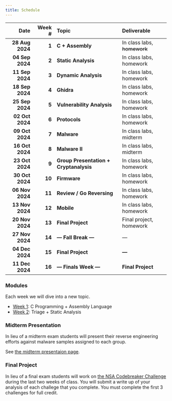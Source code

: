 ```yaml
---
title: Schedule
---
```


|            Date | Week \# | Topic                                   | Deliverable                 |
| --------------: | ------: | :-------------------------------------- | :-------------------------- |
| **28 Aug 2024** |   **1** | **C \+ Assembly**                       | In class labs, ~~homework~~ |
| **04 Sep 2024** |   **2** | **Static Analysis**                     | In class labs, homework     |
| **11 Sep 2024** |   **3** | **Dynamic Analysis**                    | In class labs, homework     |
| **18 Sep 2024** |   **4** | **Ghidra**                              | In class labs, homework     |
| **25 Sep 2024** |   **5** | **Vulnerability Analysis**              | In class labs, homework     |
| **02 Oct 2024** |   **6** | **Protocols**                           | In class labs, homework     |
| **09 Oct 2024** |   **7** | **Malware**                             | In class labs, midterm      |
| **16 Oct 2024** |   **8** | **Malware II**                          | In class labs, midterm      |
| **23 Oct 2024** |   **9** | **Group Presentation \+ Cryptanalysis** | In class labs, homework     |
| **30 Oct 2024** |  **10** | **Firmware**                            | In class labs, homework     |
| **06 Nov 2024** |  **11** | **Review / Go Reversing**               | In class labs, homework     |
| **13 Nov 2024** |  **12** | **Mobile**                              | In class labs, homework     |
| **20 Nov 2024** |  **13** | **Final Project**                       | Final project, homework     |
| **27 Nov 2024** |  **14** | **— Fall Break —**                      | —                           |
| **04 Dec 2024** |  **15** | **Final Project**                       | **—**                       |
| **11 Dec 2024** |  **16** | **— Finals Week —**                     | **Final Project**           |

### Modules

Each week we will dive into a new topic.

- [Week 1](week-01/): C Programming + Assembly Language
- [Week 2](week-02/): Triage + Static Analysis

### Midterm Presentation

In lieu of a midterm exam students will present their reverse engineering
efforts against malware samples assigned to each group.

See [the midterm presentaion page](/schedule/week-07/midterm/).

### Final Project

In lieu of a final exam students will work on
[the NSA Codebreaker Challenge](https://nsa-codebreaker.org/) during the last
two weeks of class. You will submit a write up of your analysis of each challege
that you complete. You must complete the first 3 challenges for full credit.
